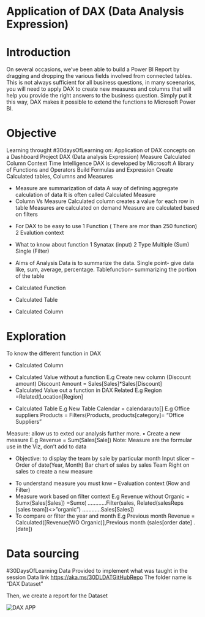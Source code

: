 # Application of DAX (Data Analysis Expression)

# Introduction
On several occasions, we’ve been able to build a Power BI Report by dragging and dropping the various fields involved from connected tables. This is not always sufficient for all business questions, in many sceenarios, you will need to apply DAX to create new measures and columns that will help you provide the right answers to the business question. Simply put it this way, DAX makes it possible to extend the functions to Microsoft Power BI.

# Objective 
Learning throught #30daysOfLearning on:
Application of DAX concepts on a Dashboard Project
DAX (Data analysis Expression)
Measure
Calculated Column
Context
Time Intelligence
DAX is developed by Microsoft
A library of Functions and Operators
Build Formulas and Expression 
Create Calculated tables, Columns and Measures

* Measure are summarization of data
A way of defining aggregate calculation of data
It is often called Calculated Measure
* Column Vs Measure
Calculated column creates a value for each row in table
Measures are calculated on demand 
Measure are calculated based on filters

- For DAX to be easy to use 
1 Function ( There are mor than 250 function)
2 Evalution context

- What to know about function
1 Synatax (input)
2 Type
Multiple (Sum)
Single (Filter)

- Aims of Analysis Data is to summarize the data.
Single point- give data like, sum, average, percentage.
Tablefunction- summarizing the portion of the table
- Calculated Function
- Calculated Table
- Calculated Column

# Exploration
To know the different function in DAX
-	Calculated Column 
* Calculated Value without a function
E.g Create new column (Discount amount)
Discount Amount = Sales[Sales]*Sales[Discount]
* Calculated Value out a function in DAX
Related
E.g Region =Related(Location[Region]
-	Calculated Table
E.g New Table 
Calendar = calendarauto[]
E.g Office suppliers Products = Filters(Products, products[category]= “Office Suppliers”

Measure: allow us to exted our analysis further more.
•	Create a new measure
E.g Revenue = Sum(Sales[Sale])
Note: Measure are the formular use in the Viz, don’t add to data
* Objective: to display the team by sale by particular month
 Input slicer – Order of date(Year, Month)
 Bar chart of sales by sales Team
 Right on sales to create a new measure
- To understand measure you must knw – Evaluation context (Row and Filter)
- Measure work based on filter context
E.g Revenue without Organic = Sumx(Sales[Sales])
=Sumx(
  …………Filter(sales, Related(salesReps
   [sales team])<>”organic”)
   ………...Sales[Sales])
- To compare or filter the year and  month 
E.g Previous month Revenue = Calculated([Revenue(WO Organic)],Previous month (sales[order date] . [date])
 
# Data sourcing
#30DaysOfLearning
Data Provided to implement what was taught in the session 
Data link https://aka.ms/30DLDATGitHubRepo 
The folder name is “DAX Dataset”

Then, we create a report for the Dataset 

![DAX APP](https://user-images.githubusercontent.com/107544339/215388418-ec490b20-6e8b-412f-b2bb-f5bbd432a95b.png)



